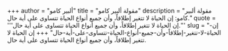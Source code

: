 +++
author = "ألبير كامو"
title = "مقولة ألبير كامو"
description = "مقولة ألبير كامو: إن الحياة لا تتغير إطلاقاً، وأن جميع أنواع الحياة تتساوى على أية حال."
quote = '''إن الحياة لا تتغير إطلاقاً، وأن جميع أنواع الحياة تتساوى على أية حال.'''
slug = "إن-الحياة-لا-تتغير-إطلاقاً-وأن-جميع-أنواع-الحياة-تتساوى-على-أية-حال"
+++
إن الحياة لا تتغير إطلاقاً، وأن جميع أنواع الحياة تتساوى على أية حال.
